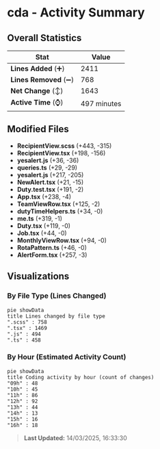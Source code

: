 # cda - Activity Summary 

## Overall Statistics

| Stat                   | Value                                                             |
| ---------------------- | ----------------------------------------------------------------- |
| **Lines Added** (➕)   | 2411                                          |
| **Lines Removed** (➖) | 768                                        |
| **Net Change** (↕)    | 1643                |
| **Active Time** (⌚)   | 497 minutes |


## Modified Files
- **RecipientView.scss** (+443, -315)
- **RecipientView.tsx** (+198, -156)
- **yesalert.js** (+36, -36)
- **queries.ts** (+29, -29)
- **yesalert.js** (+217, -205)
- **NewAlert.tsx** (+21, -15)
- **Duty.test.tsx** (+191, -2)
- **App.tsx** (+238, -4)
- **TeamViewRow.tsx** (+125, -2)
- **dutyTimeHelpers.ts** (+34, -0)
- **me.ts** (+319, -1)
- **Duty.tsx** (+119, -0)
- **Job.tsx** (+44, -0)
- **MonthlyViewRow.tsx** (+94, -0)
- **RotaPattern.ts** (+46, -0)
- **AlertForm.tsx** (+257, -3)

## Visualizations

### By File Type (Lines Changed)

```mermaid
pie showData
title Lines changed by file type
".scss" : 758
".tsx" : 1469
".js" : 494
".ts" : 458
```

### By Hour (Estimated Activity Count)

```mermaid
pie showData
title Coding activity by hour (count of changes)
"09h" : 48
"10h" : 45
"11h" : 86
"12h" : 92
"13h" : 44
"14h" : 13
"15h" : 16
"16h" : 18
```


> **Last Updated:** 14/03/2025, 16:33:30